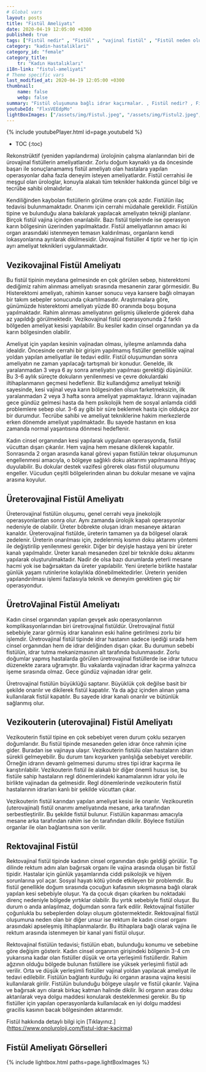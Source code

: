 ```yaml
---
# Global vars
layout: posts
title: "Fistül Ameliyatı"
date: 2020-04-19 12:05:00 +0300
published: true
tags: ["Fistül nedir" , "Fistül" , "vajinal fistül" , "Fistül neden olur", "Fistül nerede olur", "Fistül ameliyatı", "kadınlarda idrar kaçırma", "idrar kaçırma" , "fistül nedeni" , "fistül belirti" , "fistül teşhis" , "fistül tipleri" , "anal fistül" , "perianal fistül" , "vezikovajinal fistül" , "üreterovajinal fistül" , "üretrovajinal fistül" , "Vezikouterin fistül" , "uterovajinal fistül" , "Rektovajinal fistül" , "perianal ", "vezikovajinal", "üreterovajinal" , "üretrovajinal", "Vezikouterin", "uterovajinal" , "Rektovajinal", "idrar yolu fistül", "fistül tedavi", "fistül çözüm"]
category: "kadin-hastaliklari"
category_id: "female"
category_title:
    tr: "Kadın Hastalıkları"
i18n-link: "fistul-ameliyati"
# Theme specific vars
last_modified_at: 2020-04-19 12:05:00 +0300
thumbnail:
    name: false
    webp: false
summary: "Fistül oluşumuna bağlı idrar kaçırmalar. , Fistül nedir? , Fistül neden oluşur? , Fistül nerelerde oluşur?, Fistülün tedavi yöntemleri nelerdir?, Fistül ameliyatları nasıl yapılır? "
youtubeId: "FlxsVEEdpMo"
lightBoxImages: ["/assets/img/Fistul.jpeg", "/assets/img/Fistul2.jpeg","/assets/img/Fistul3.jpeg","/assets/img/Fistul4.jpeg","/assets/img/Fistul5.jpeg","/assets/img/Fistul6.jpeg","/assets/img/Fistul7.jpeg"]
---
```

{% include youtubePlayer.html id=page.youtubeId %}

* TOC
{:toc}

Rekonstrüktif (yeniden yapılandırma) ürolojinin çalışma alanlarından biri de ürovajinal fistüllerin ameliyatlarıdır. Zorlu doğum kaynaklı ya da öncesinde başarı ile sonuçlanamamış fistül ameliyatı olan hastalara yapılan operasyonlar daha fazla deneyim isteyen ameliyatlardır. Fistül cerrahisi ile meşgul olan ürologlar, konuyla alakalı tüm teknikler hakkında güncel bilgi ve tecrübe sahibi olmalıdırlar.

Kendiliğinden kaybolan fistüllerin görülme oranı çok azdır. Fistülün ilaç tedavisi bulunmamaktadır. Onarımı için cerrahi müdahale gereklidir. Fistülün tipine ve bulunduğu alana bakılarak yapılacak ameliyatın tekniği planlanır. Birçok fistül vajina içinden onarılabilir. Bazı fistül tiplerinde ise operasyon karın bölgesinin üzerinden yapılmaktadır. Fistül ameliyatlarının amacı iki organ arasındaki istenmeyen temasın kaldırılması, organların kendi lokasyonlarına ayrılarak dikilmesidir. Ürovajinal fistüller 4 tiptir ve her tip için ayrı ameliyat teknikleri uygulanmaktadır.


##	Vezikovajinal Fistül Ameliyatı

Bu fistül tipinin meydana gelmesinde en çok görülen sebep, histerektomi dediğimiz rahim alınması ameliyatı sırasında mesanenin zarar görmesidir. Bu Histerektomi ameliyatı, rahimin kanser sonucu veya kansere bağlı olmayan bir takım sebepler sonucunda çıkartılmasıdır. Araştırmalara göre, günümüzde histerektomi ameliyatı yüzde 80 oranında boşu boşuna yapılmaktadır. Rahim alınması ameliyatının gelişmiş ülkelerde giderek daha az yapıldığı görülmektedir. Vezikovajinal fistül operasyonunda 2 farklı bölgeden ameliyat kesisi yapılabilir. Bu kesiler kadın cinsel organından ya da karın bölgesinden olabilir.

Ameliyat için yapılan kesinin vajinadan olması, iyileşme anlamında daha idealdir. Öncesinde cerrahi bir girişim yapılmamış fistüller genellikle vajinal yoldan yapılan ameliyatlar ile tedavi edilir. Fistül oluşumundan sonra ameliyatın ne zaman yapılacağı tartışmalı bir konudur. Genelde, ilk yaralanmadan 3 veya 6 ay sonra ameliyatın yapılması gerektiği düşünülür. Bu 3-6 aylık süreçte dokuların yenilenmesi ve çevre dokulardaki iltihaplanmanın geçmesi hedeflenir. Biz kullandığımız ameliyat tekniği sayesinde, kesi vajinal veya karın bölgesinden olsun farketmeksizin, ilk yaralanmadan 2 veya 3 hafta sonra ameliyat yapmaktayız. İdrarın vajinadan gece gündüz gelmesi hasta da hem psikolojik hem de sosyal anlamda ciddi problemlere sebep olur. 3-6 ay gibi bir süre beklemek hasta için oldukça zor bir durumdur. Tecrübe sahibi ve ameliyat tekniklerine hakim merkezlerde erken dönemde ameliyat yapılmaktadır. Bu sayede hastanın en kısa zamanda normal yaşantısına dönmesi hedeflenir.

Kadın cinsel organından kesi yapılarak uygulanan operasyonda, fistül vücuttan dışarı çıkarılır. Hem vajina hem mesane dikilerek kapatılır. Sonrasında 2 organ arasında kanal görevi yapan fistülün tekrar oluşumunun engellenmesi amacıyla, o bölgeye sağlıklı doku aktarımı yapılmasına ihtiyaç duyulabilir. Bu dokular destek vazifesi görerek olası fistül oluşumunu engeller. Vücudun çeşitli bölgelerinden alınan bu dokular mesane ve vajina arasına koyulur.


##	Üreterovajinal Fistül Ameliyatı

Üreterovajinal fistülün oluşumu, genel cerrahi veya jinekolojik operasyonlardan sonra olur. Aynı zamanda ürolojik kapalı operasyonlar nedeniyle de olabilir. Üreter böbrekte oluşan idrarı mesaneye aktaran kanaldır. Üreterovajinal fistülde, üreterin tamamen ya da bölgesel olarak zedelenir. Üreterin onarılması için, zedelenmiş kısmın doku aktarımı yöntemi ile değiştirilip yenilenmesi gerekir. Diğer bir deyişle hastaya yeni bir üreter kanalı yapılmalıdır. Üreter kanalı mesaneden özel bir teknikle doku aktarımı yapılarak oluşturulmaktadır. Nadir de olsa bazı durumlarda yeterli mesane hacmi yok ise bağırsaktan da üreter yapılabilir. Yeni üreterle birlikte hastalar günlük yaşam rutinlerine kolaylıkla dönebilmektedirler. Üreterin yeniden yapılandırılması işlemi fazlasıyla teknik ve deneyim gerektiren güç bir operasyondur.

##	ÜretroVajinal Fistül Ameliyatı

Kadın cinsel organından yapılan gevşek askı operasyonlarının komplikasyonlarından biri üretrovajinal fistüldür. Üretrovajinal fistül sebebiyle zarar görmüş idrar kanalının eski haline getirilmesi zorlu bir işlemdir. Üretrovajinal fistül tipinde idrar hastanın sadece işediği sırada hem cinsel organından hem de idrar deliğinden dışarı çıkar. Bu durumun sebebi fistülün, idrar tutma mekanizmasının alt tarafında bulunmasıdır. Zorlu doğumlar yapmış hastalarda görülen üretrovajinal fistüllerde ise idrar tutucu düzenekte zarara uğramıştır. Bu vakalarda vajinadan idrar kaçırma yalnızca işeme sırasında olmaz. Gece gündüz vajinadan idrar gelir.

Üretrovajinal fistülün büyüklüğü saptanır. Büyüklük çok değilse basit bir şekilde onarılır ve dikilerek fistül kapatılır. Ya da ağız içinden alınan yama kullanılarak fistül kapatılır. Bu sayede idrar kanalı onarılır ve bütünlük sağlanmış olur.

##	Vezikouterin (uterovajinal) Fistül Ameliyatı

Vezikouterin fistül tipine en çok sebebiyet veren durum çoklu sezaryen doğumlarıdır. Bu fistül tipinde mesaneden gelen idrar önce rahmin içine gider. Buradan ise vajinaya ulaşır. Vezikouterin fistülü olan hastaların idrarı sürekli gelmeyebilir. Bu durum tanı koyarken yanlışlığa sebebiyet verebilir. Örneğin idrarın devamlı gelmemesi durumu stres tipi idrar kaçırma ile karıştırılabilir. Vezikouterin fistül ile alakalı bir diğer önemli husus ise, bu fistüle sahip hastaların regl dönemlerindeki kanamalarının idrar yolu ile birlikte vajinadan da gelmesidir. Regl dönemlerinde vezikouterin fistül hastalarının idrarları kanlı bir şekilde vücuttan çıkar.

Vezikouterin fistül karından yapılan ameliyat kesisi ile onarılır. Vezikouretin (uterovajinal) fistül onarımı ameliyatında mesane, arka tarafından serbestleştirilir. Bu şekilde fistül bulunur. Fistülün kapanması amacıyla mesane arka tarafından rahim ise ön tarafından dikilir. Böylece fistülün organlar ile olan bağlantısına son verilir.

## Rektovajinal Fistül

Rektovajinal fistül tipinde kadının cinsel organından dışkı geldiği görülür. Tıp dilinde rektum adını alan bağırsak organı ile vajina arasında oluşan bir fistül tipidir. Hastalar için günlük yaşamlarında ciddi psikolojik ve hijyen sorunlarına yol açar. Sosyal hayatı kötü yönde etkileyen bir problemdir. Bu fistül genellikle doğum sırasında çocuğun kafasının sıkışmasına bağlı olarak yapılan kesi sebebiyle oluşur. Ya da çocuk dışarı çıkarken bu noktadaki direnç nedeniyle bölgede yırtıklar olabilir. Bu yırtık sebebiyle fistül oluşur. Bu durum o anda anlaşılmaz, doğumdan sonra fark edilir. Rektovajinal fistüller çoğunlukla bu sebeplerden dolayı oluşum göstermektedir. Rektovajinal fistül oluşumuna neden olan bir diğer unsur ise rektum ile kadın cinsel organı arasındaki apseleşmiş iltihaplanmalardır. Bu iltihaplara bağlı olarak vajina ile rektum arasında istenmeyen bir kanal yani fistül oluşur.

Rektovajinal fistülün tedavisi; fistülün ebatı, bulunduğu konumu ve sebebine göre değişim gösterir. Kadın cinsel organının girişindeki bölgenin 3-4 cm yukarısına kadar olan fistüller düşük ve orta yerleşimli fistüllerdir. Rahim ağzının olduğu bölgede bulunan fistüllere ise yüksek yerleşimli fistül adı verilir. Orta ve düşük yerleşimli fistüller vajinal yoldan yapılacak ameliyat ile tedavi edilebilir. Fistülün bağlantı kurduğu iki organın arasına vajina kesisi kullanılarak girilir. Fistülün bulunduğu bölgeye ulaşılır ve fistül çıkarılır. Vajina ve bağırsak ayrı olarak birkaç katman halinde dikilir. İki organın arası doku aktarılarak veya dolgu maddesi konularak desteklenmesi gerekir. Bu tip fistüller için yapılan operasyonlarda kullanılacak en iyi dolgu maddesi gracilis kasının bacak bölgesinden aktarımıdır.



Fistül hakkında detaylı bilgi için [Tıklayınız.] (https://www.onoluroloji.com/fistul-idrar-kacirma)



## Fistül Ameliyatı Görselleri
{% include lightbox.html paths=page.lightBoxImages %}
